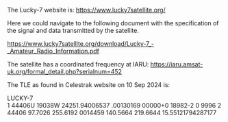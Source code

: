 The Lucky-7 website is: https://www.lucky7satellite.org/

Here we could navigate to the following document with the specification of the signal and data transmitted by the satellite.

https://www.lucky7satellite.org/download/Lucky-7_-_Amateur_Radio_Information.pdf

The satellite has a coordinated frequency at IARU: https://iaru.amsat-uk.org/formal_detail.php?serialnum=452

The TLE as found in Celestrak website on 10 Sep 2024 is:

LUCKY-7                 
1 44406U 19038W   24251.94006537  .00130169  00000+0  18982-2 0  9996
2 44406  97.7026 255.6192 0014459 140.5664 219.6644 15.55121794287177


